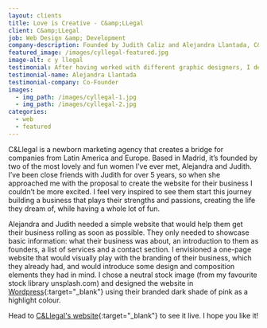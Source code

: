 ```yaml
---
layout: clients
title: Love is Creative - C&amp;LLegal
client: C&amp;LLegal
job: Web Design &amp; Development
company-description: Founded by Judith Caliz and Alejandra Llantada, C&Llegal are business developers and marketing specialists catered for businesses looking to expand their brands in Latin America and Europe.
featured_image: /images/cyllegal-featured.jpg
image-alt: c y llegal
testimonial: After having worked with different graphic designers, I definitely choose Angels’ work. She’s fast, efficient and sticks to the client’s instructions while adding value with extraordinary ideas. I would recommend her without a doubt.
testimonial-name: Alejandra Llantada
testimonial-company: Co-Founder
images:
  - img_path: /images/cyllegal-1.jpg
  - img_path: /images/cyllegal-2.jpg
categories:
  - web
  - featured
---
```


C&Llegal is a newborn marketing agency that creates a bridge for companies from Latin America and Europe. Based in Madrid, it’s founded by two of the most lovely and fun women I’ve ever met, Alejandra and Judith. I’ve been close friends with Judith for over 5 years, so when she approached me with the proposal to create the website for their business I couldn’t be more excited. I feel very inspired to see them start this journey building a business that plays their strengths and passions, creating the life they dream of, while having a whole lot of fun.

Alejandra and Judith needed a simple website that would help them get their business rolling as soon as possible. They only needed to showcase basic information: what their business was about, an introduction to them as founders, a list of services and a contact section. I envisioned a one-page website that would visually play with the branding of their business, which they already had, and would introduce some design and composition elements they had in mind. I chose a neutral stock image (from my favourite stock library unsplash.com) and designed the website in [Wordpress](https://wordpress.org){:target="_blank"} using their branded dark shade of pink as a highlight colour.

Head to [C&Llegal's website](http://www.cyllegal.com){:target="_blank"} to see it live. I hope you like it!
